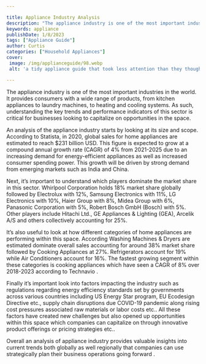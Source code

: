 ```yaml
---

title: Appliance Industry Analysis
description: "The appliance industry is one of the most important industries in the world. It provides consumers with a wide range of products, ...see more"
keywords: appliance
publishDate: 1/8/2023
tags: ["Appliance Guide"]
author: Curtis
categories: ["Household Appliances"]
cover: 
 image: /img/applianceguide/98.webp
 alt: 'a tidy appliance guide that took less attention than they thought'

---
```


The appliance industry is one of the most important industries in the world. It provides consumers with a wide range of products, from kitchen appliances to laundry machines, to heating and cooling systems. As such, understanding the key trends and performance indicators of this sector is critical for businesses looking to capitalize on opportunities in the space.

An analysis of the appliance industry starts by looking at its size and scope. According to Statista, in 2020, global sales for home appliances are estimated to reach $231 billion USD. This figure is expected to grow at a compound annual growth rate (CAGR) of 4% from 2021-2025 due to an increasing demand for energy-efficient appliances as well as increased consumer spending power. This growth will be driven by strong demand from emerging markets such as India and China. 

Next, it’s important to understand which players dominate the market share in this sector. Whirlpool Corporation holds 18% market share globally followed by Electrolux with 12%, Samsung Electronics with 11%, LG Electronics with 10%, Haier Group with 8%, Midea Group with 6%, Panasonic Corporation with 5%, Robert Bosch GmbH (Bosch) with 5%. Other players include Hitachi Ltd., GE Appliances & Lighting (GEA), Arcelik A/S and others collectively accounting for 25%. 

It’s also useful to look at how different categories of home appliances are performing within this space. According Washing Machines & Dryers are estimated dominate overall sales accounting for around 38% market share followed by Cooking Appliances at 27%. Refrigerators account for 19% while Air Conditioners account for 16%. The fastest growing segment within these categories is cooking appliances which have seen a CAGR of 8% over 2018-2023 according to Technavio . 

Finally it’s important look into factors impacting the industry such as regulations regarding energy efficiency standards set by governments across various countries including US Energy Star program, EU Ecodesign Directive etc., supply chain disruptions due COVID-19 pandemic along rising cost pressures associated raw materials or labor costs etc.. All these factors have created new challenges but also opened up opportunities within this space which companies can capitalize on through innovative product offerings or pricing strategies etc.. 

Overall an analysis of appliance industry provides valuable insights into current trends both globally as well regionally that companies can use strategically plan their business operations going forward .
